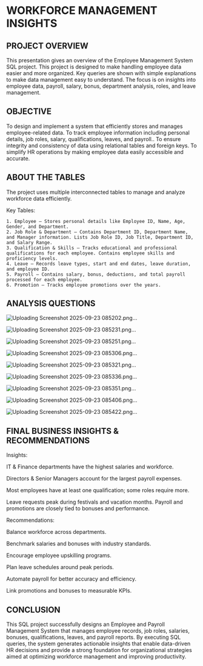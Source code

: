 
# WORKFORCE MANAGEMENT INSIGHTS
## PROJECT OVERVIEW

This presentation gives an overview of the Employee Management System SQL project. 
This project is designed to make handling employee data easier and more organized. 
Key queries are shown with simple explanations to make data management easy to understand. 
The focus is on insights into employee data, payroll, salary, bonus, department analysis, roles, and leave management.

## OBJECTIVE

To design and implement a system that efficiently stores and manages employee-related data.
To track employee information including personal details, job roles, salary, qualifications, leaves, and payroll..
To ensure integrity and consistency of data using relational tables and foreign keys.
To simplify HR operations by making employee data easily accessible and accurate.

## ABOUT THE TABLES

The project uses multiple interconnected tables to manage and analyze workforce data efficiently.

Key Tables:

    1. Employee – Stores personal details like Employee ID, Name, Age, Gender, and Department.
    2. Job Role & Department – Contains Department ID, Department Name, and Manager information. Lists Job Role ID, Job Title, Department ID, and Salary Range.
    3. Qualification & Skills – Tracks educational and professional qualifications for each employee. Contains employee skills and proficiency levels.
    4. Leave – Records leave types, start and end dates, leave duration, and employee ID.
    5. Payroll – Contains salary, bonus, deductions, and total payroll processed for each employee.
    6. Promotion – Tracks employee promotions over the years.


## ANALYSIS QUESTIONS

![Uploading Screenshot 2025-09-23 085202.png…]()

![Uploading Screenshot 2025-09-23 085231.png…]()

![Uploading Screenshot 2025-09-23 085251.png…]()

![Uploading Screenshot 2025-09-23 085306.png…]()

![Uploading Screenshot 2025-09-23 085321.png…]()

![Uploading Screenshot 2025-09-23 085336.png…]()

![Uploading Screenshot 2025-09-23 085351.png…]()

![Uploading Screenshot 2025-09-23 085406.png…]()

![Uploading Screenshot 2025-09-23 085422.png…]()


## FINAL BUSINESS INSIGHTS & RECOMMENDATIONS

Insights:

IT & Finance departments have the highest salaries and workforce.

Directors & Senior Managers account for the largest payroll expenses.

Most employees have at least one qualification; some roles require more.

Leave requests peak during festivals and vacation months.
Payroll and promotions are closely tied to bonuses and performance.

Recommendations:

Balance workforce across departments.

Benchmark salaries and bonuses with industry standards.

Encourage employee upskilling programs.

Plan leave schedules around peak periods.

Automate payroll for better accuracy and efficiency.

Link promotions and bonuses to measurable KPIs.

## CONCLUSION

This SQL project successfully designs an Employee and Payroll Management System that manages employee records, job roles, salaries, bonuses, qualifications, leaves, and payroll reports.
By executing SQL queries, the system generates actionable insights that enable data-driven HR decisions and provide a strong foundation for organizational strategies aimed at optimizing workforce management and improving productivity.
